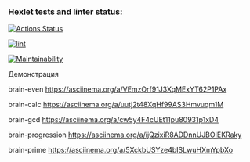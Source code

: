 ### Hexlet tests and linter status:
[![Actions Status](https://github.com/vasilievpg/python-project-lvl1/workflows/hexlet-check/badge.svg)](https://github.com/vasilievpg/python-project-lvl1/actions)

[![lint](https://github.com/vasilievpg/python-project-lvl1/actions/workflows/lint.yml/badge.svg)](https://github.com/vasilievpg/python-project-lvl1/actions/workflows/lint.yml)

[![Maintainability](https://api.codeclimate.com/v1/badges/a99a88d28ad37a79dbf6/maintainability)](https://codeclimate.com/github/codeclimate/codeclimate/maintainability)

Демонстрация

brain-even
https://asciinema.org/a/VEmzOrf91J3XqMExYT62P1PAx

brain-calc
https://asciinema.org/a/uutj2t48XqHf99AS3Hmvuqm1M

brain-gcd
https://asciinema.org/a/cw5y4F4cUEt11pu80931p1xD4

brain-progression
https://asciinema.org/a/ijQzixiR8ADDnnUJBOIEKRaky

brain-prime
https://asciinema.org/a/5XckbUSYze4bISLwuHXmYpbXo